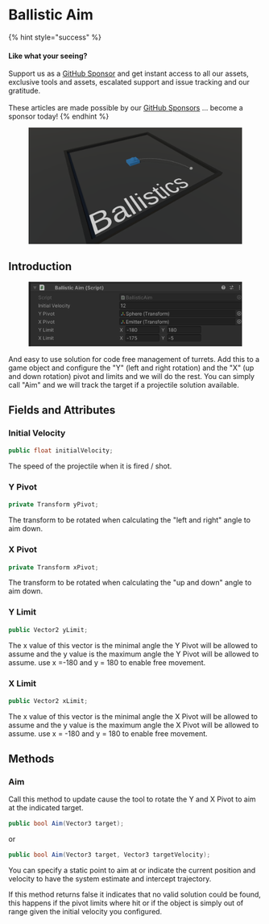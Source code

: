 # Ballistic Aim

{% hint style="success" %}
#### Like what your seeing?

Support us as a [GitHub Sponsor](../../../become-a-sponsor/) and get instant access to all our assets, exclusive tools and assets, escalated support and issue tracking and our gratitude.\
\
These articles are made possible by our [GitHub Sponsors](../../../become-a-sponsor/) ... become a sponsor today!
{% endhint %}

<figure><img src="../../../.gitbook/assets/image (600).png" alt=""><figcaption></figcaption></figure>

## Introduction

<figure><img src="../../../.gitbook/assets/image (621).png" alt=""><figcaption></figcaption></figure>

And easy to use solution for code free management of turrets. Add this to a game object and configure the "Y" (left and right rotation) and the "X" (up and down rotation) pivot and limits and we will do the rest. You can simply call "Aim" and we will track the target if a projectile solution available.

## Fields and Attributes

### Initial Velocity

```csharp
public float initialVelocity;
```

The speed of the projectile when it is fired / shot.

### Y Pivot

```csharp
private Transform yPivot;
```

The transform to be rotated when calculating the "left and right" angle to aim down.

### X Pivot

```csharp
private Transform xPivot;
```

The transform to be rotated when calculating the "up and down" angle to aim down.

### Y Limit

```csharp
public Vector2 yLimit;
```

The x value of this vector is the minimal angle the Y Pivot will be allowed to assume and the y value is the maximum angle the Y Pivot will be allowed to assume. use x =-180 and y = 180 to enable free movement.

### X Limit

```csharp
public Vector2 xLimit;
```

The x value of this vector is the minimal angle the X Pivot will be allowed to assume and the y value is the maximum angle the X Pivot will be allowed to assume. use x = -180 and y = 180 to enable free movement.

## Methods

### Aim

Call this method to update cause the tool to rotate the Y and X Pivot to aim at the indicated target.

```csharp
public bool Aim(Vector3 target);
```

or

```csharp
public bool Aim(Vector3 target, Vector3 targetVelocity);
```

You can specify a static point to aim at or indicate the current position and velocity to have the system estimate and intercept trajectory.

If this method returns false it indicates that no valid solution could be found, this happens if the pivot limits where hit or if the object is simply out of range given the initial velocity you configured.
